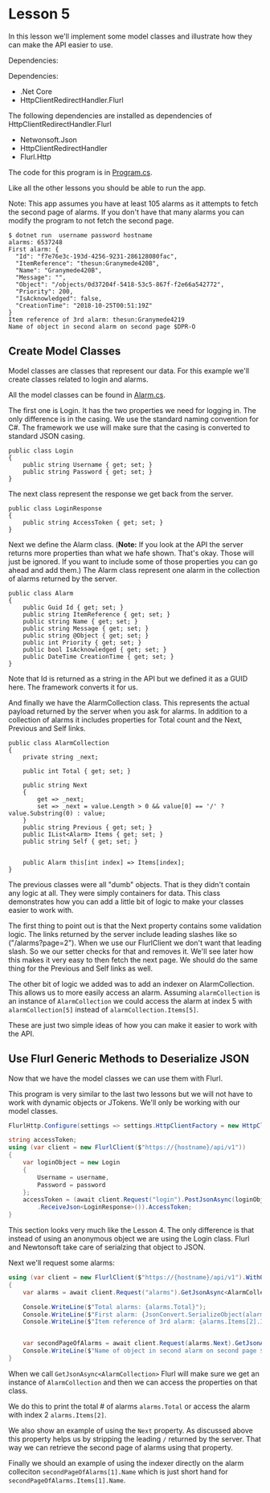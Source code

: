 # Lesson 5

In this lesson we'll implement some model classes and illustrate how they
can make the API easier to use.

Dependencies:

Dependencies:

* .Net Core
* HttpClientRedirectHandler.Flurl

The following dependencies are installed as dependencies of HttpClientRedirectHandler.Flurl

* Netwonsoft.Json
* HttpClientRedirectHandler
* Flurl.Http

The code for this program is in [Program.cs](./Program.cs).

Like all the other lessons you should be able to run the app.

Note: This app assumes you have at least 105 alarms as it attempts to fetch the 
second page of alarms. If you don't have that many alarms you can modify the program
to not fetch the second page.

```shell
$ dotnet run  username password hostname
alarms: 6537248
First alarm: {
  "Id": "f7e76e3c-193d-4256-9231-286128080fac",
  "ItemReference": "thesun:Granymede420B",
  "Name": "Granymede420B",
  "Message": "",
  "Object": "/objects/0d37204f-5418-53c5-867f-f2e66a542772",
  "Priority": 200,
  "IsAcknowledged": false,
  "CreationTime": "2018-10-25T00:51:19Z"
}
Item reference of 3rd alarm: thesun:Granymede4219
Name of object in second alarm on second page $DPR-O
```

## Create Model Classes

Model classes are classes that represent our data. For this example we'll create
classes related to login and alarms.

All the model classes can be found in [Alarm.cs](./Alarm.cs).

The first one is Login. It has the two properties we need for logging in. The only
difference is in the casing. We use the standard naming convention for C#. The framework
we use will make sure that the casing is converted to standard JSON casing.

    public class Login
    {
        public string Username { get; set; }
        public string Password { get; set; }
    }
    
The next class represent the response we get back from the server. 

    public class LoginResponse
    {
        public string AccessToken { get; set; }
    }
    
Next we define the Alarm class. (**Note:** If you look at the API the server
returns more properties than what we hafe shown. That's okay. Those will just be ignored.
If you want to include some of those properties you can go ahead and add them.)
The Alarm class represent one alarm in the collection of alarms returned by the server.

    public class Alarm
    {
        public Guid Id { get; set; }
        public string ItemReference { get; set; }
        public string Name { get; set; }
        public string Message { get; set; }
        public string @Object { get; set; }
        public int Priority { get; set; }
        public bool IsAcknowledged { get; set; }
        public DateTime CreationTime { get; set; }
    }
    
Note that Id is returned as a string in the API but we defined it as a GUID here. The framework converts it for us.
    
And finally we have the AlarmCollection class. This represents the actual payload returned
by the server when you ask for alarms. In addition to a collection of alarms it includes
properties for Total count and the Next, Previous and Self links.

    public class AlarmCollection
    {
        private string _next;

        public int Total { get; set; }

        public string Next
        {
            get => _next;
            set => _next = value.Length > 0 && value[0] == '/' ? value.Substring(0) : value;
        }
        public string Previous { get; set; }
        public IList<Alarm> Items { get; set; }
        public string Self { get; set; }


        public Alarm this[int index] => Items[index];
    }
    
The previous classes were all "dumb" objects. That is they didn't contain any logic at all.
They were simply containers for data. This class demonstrates how you can add a little bit of
logic to make your classes easier to work with.

The first thing to point out is that the Next property contains some validation logic. The links
returned by the server include leading slashes like so ("/alarms?page=2"). When we use our FlurlClient
we don't want that leading slash. So we our setter checks for that and removes it. 
We'll see later how this makes it very easy to then fetch the next page. We should do the
same thing for the Previous and Self links as well.

The other bit of logic we added was to add an indexer on AlarmCollection. This allows us to more
easily access an alarm. Assuming `alarmCollection` is an instance of `AlarmCollection` we could
access the alarm at index 5 with `alarmCollection[5]` instead of `alarmCollection.Items[5]`.

These are just two simple ideas of how you can make it easier to work with the API.

## Use Flurl Generic Methods to Deserialize JSON

Now that we have the model classes we can use them with Flurl.

This program is very similar to the last two lessons but we will not have
to work with dynamic objects or JTokens. We'll only be working with our model 
classes.

```csharp
FlurlHttp.Configure(settings => settings.HttpClientFactory = new HttpClientRedirectFactory());

string accessToken;
using (var client = new FlurlClient($"https://{hostname}/api/v1"))
{
    var loginObject = new Login
    {
        Username = username,
        Password = password
    };
    accessToken = (await client.Request("login").PostJsonAsync(loginObject)
        .ReceiveJson<LoginResponse>()).AccessToken;
}
```

This section looks very much like the Lesson 4. The only difference is
that instead of using an anonymous object we are using the Login class.
Flurl and Newtonsoft take care of serialzing that object to JSON.

Next we'll request some alarms:

```csharp
using (var client = new FlurlClient($"https://{hostname}/api/v1").WithOAuthBearerToken(accessToken))
{
    var alarms = await client.Request("alarms").GetJsonAsync<AlarmCollection>();

    Console.WriteLine($"Total alarms: {alarms.Total}");
    Console.WriteLine($"First alarm: {JsonConvert.SerializeObject(alarms[5], Formatting.Indented)}");
    Console.WriteLine($"Item reference of 3rd alarm: {alarms.Items[2].ItemReference}");


    var secondPageOfAlarms = await client.Request(alarms.Next).GetJsonAsync<AlarmCollection>();
    Console.WriteLine($"Name of object in second alarm on second page ${secondPageOfAlarms[1].Name}");
}
```

When we call `GetJsonAsync<AlarmCollection>` Flurl will make sure we get an
instance of `AlarmCollection` and then we can access the properties on that
class.

We do this to print the total # of alarms `alarms.Total` or
access the alarm with index 2 `alarms.Items[2]`.

We also show an example of using the `Next` property. As discussed above this property
helps us by stripping the leading `/` returned by the server. That way 
we can retrieve the second page of alarms using that property.

Finally we should an example of using the indexer directly on the alarm colleciton
`secondPageOfAlarms[1].Name` which is just short hand for
`secondPageOfAlarms.Items[1].Name`.
